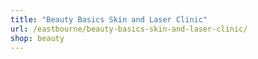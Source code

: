 ```yaml
---
title: "Beauty Basics Skin and Laser Clinic"
url: /eastbourne/beauty-basics-skin-and-laser-clinic/
shop: beauty
---
```

